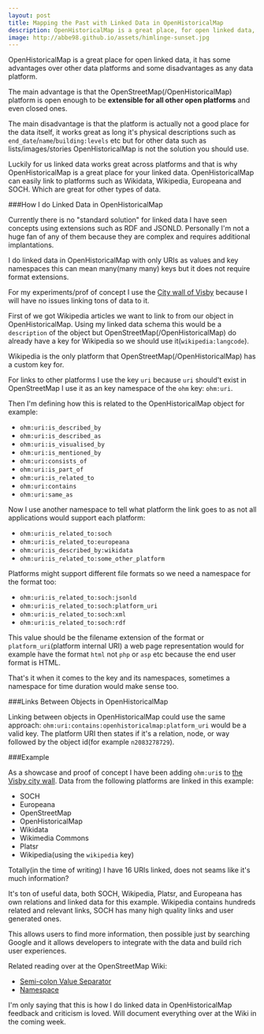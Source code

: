 ```yaml
---
layout: post
title: Mapping the Past with Linked Data in OpenHistoricalMap
description: OpenHistoricalMap is a great place, for open linked data, it has some advantages over other data platforms and some disadvantages.
image: http://abbe98.github.io/assets/himlinge-sunset.jpg
---
```

OpenHistoricalMap is a great place for open linked data, it has some advantages over other data platforms and some disadvantages as any data platform.

The main advantage is that the OpenStreetMap(/OpenHistoricalMap) platform is open enough to be **extensible for all other open platforms** and even closed ones.

The main disadvantage is that the platform is actually not a good place for the data itself, it works great as long it's physical descriptions such as `end_date`/`name`/`building:levels` etc but for other data such as lists/images/stories OpenHistoricalMap is not the solution you should use.

Luckily for us linked data works great across platforms and that is why OpenHistoricalMap is a great place for your linked data. OpenHistoricalMap can easily link to platforms such as Wikidata, Wikipedia, Europeana and SOCH. Which are great for other types of data.

###How I do Linked Data in OpenHistoricalMap

Currently there is no "standard solution" for linked data I have seen concepts using extensions such as RDF and JSONLD. Personally I'm not a huge fan of any of them because they are complex and requires additional implantations.

I do linked data in OpenHistoricalMap with only URIs as values and key namespaces this can mean many(many many) keys but it does not require format extensions. 

For my experiments/prof of concept I use the [City wall of Visby](http://www.openhistoricalmap.org/way/198179683) because I will have no issues linking tons of data to it.

First of we got Wikipedia articles we want to link to from our object in OpenHistoricalMap. Using my linked data schema this would be a `description` of the object but OpenStreetMap(/OpenHistoricalMap) do already have a key for Wikipedia so we should use it(`wikipedia:langcode`).

Wikipedia is the only platform that OpenStreetMap(/OpenHistoricalMap) has a custom key for.

For links to other platforms I use the key `uri` because `uri` should't exist in OpenStreetMap I use it as an key namespace of the `ohm` key: `ohm:uri`. 

Then I'm defining how this is related to the OpenHistoricalMap object for example:

 - `ohm:uri:is_described_by`
 - `ohm:uri:is_described_as`
 - `ohm:uri:is_visualised_by`
 - `ohm:uri:is_mentioned_by`
 - `ohm:uri:consists_of`
 - `ohm:uri:is_part_of`
 - `ohm:uri:is_related_to`
 - `ohm:uri:contains`
 - `ohm:uri:same_as`

Now I use another namespace to tell what platform the link goes to as not all applications would support each platform:

 - `ohm:uri:is_related_to:soch`
 - `ohm:uri:is_related_to:europeana`
 - `ohm:uri:is_described_by:wikidata`
 - `ohm:uri:is_related_to:some_other_platform`

Platforms might support different file formats so we need a namespace for the format too:

 - `ohm:uri:is_related_to:soch:jsonld`
 - `ohm:uri:is_related_to:soch:platform_uri`
 - `ohm:uri:is_related_to:soch:xml`
 - `ohm:uri:is_related_to:soch:rdf`

This value should be the filename extension of the format or `platform_uri`(platform internal URI) a web page representation would for example have the format `html` not `php` or `asp` etc because the end user format is HTML.

That's it when it comes to the key and its namespaces, sometimes a namespace for time duration would make sense too.

###Links Between Objects in OpenHistoricalMap

Linking between objects in OpenHistoricalMap could use the same approach: `ohm:uri:contains:openhistoricalmap:platform_uri` would be a valid key. The platform URI then states if it's a relation,  node, or way followed by the object id(for example `n2083278729`). 

###Example

As a showcase and proof of concept I have been adding `ohm:uri`s to [the Visby city wall](http://www.openhistoricalmap.org/way/198179683#map=16/57.6414/18.2934&layers=HN). Data from the following platforms are linked in this example:

 - SOCH
 - Europeana
 - OpenStreetMap
 - OpenHistoricalMap
 - Wikidata
 - Wikimedia Commons
 - Platsr
 - Wikipedia(using the `wikipedia` key)

Totally(in the time of writing) I have 16 URIs linked, does not seams like it's much information? 

It's ton of useful data, both SOCH, Wikipedia, Platsr, and Europeana has own relations and linked data for this example. Wikipedia contains hundreds related and relevant links, SOCH has many high quality links and user generated ones.

This allows users to find more information, then possible just by searching Google and it allows developers to integrate with the data and build rich user experiences. 

Related reading over at the OpenStreetMap Wiki:

 - [Semi-colon Value Separator](https://wiki.openstreetmap.org/wiki/Semi-colon_value_separator)
 - [Namespace](https://wiki.openstreetmap.org/wiki/Namespace)

I'm only saying that this is how I do linked data in OpenHistoricalMap feedback and criticism is loved.  Will document everything over at the Wiki in the coming week.